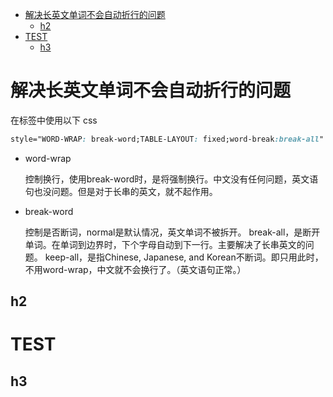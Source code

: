 <!-- TOC -->

- [解决长英文单词不会自动折行的问题<div id="zhehang"></div>](#解决长英文单词不会自动折行的问题div-idzhehangdiv)
  - [h2](#h2)
- [TEST](#test)
  - [h3](#h3)

<!-- /TOC -->
# 解决长英文单词不会自动折行的问题<div id="zhehang"></div>

在标签中使用以下 css

```css
style="WORD-WRAP: break-word;TABLE-LAYOUT: fixed;word-break:break-all"
```

- word-wrap 

  控制换行，使用break-word时，是将强制换行。中文没有任何问题，英文语句也没问题。但是对于长串的英文，就不起作用。

- break-word

  控制是否断词，normal是默认情况，英文单词不被拆开。 break-all，是断开单词。在单词到边界时，下个字母自动到下一行。主要解决了长串英文的问题。 keep-all，是指Chinese, Japanese, and Korean不断词。即只用此时，不用word-wrap，中文就不会换行了。（英文语句正常。）









## h2


























# TEST









## h3